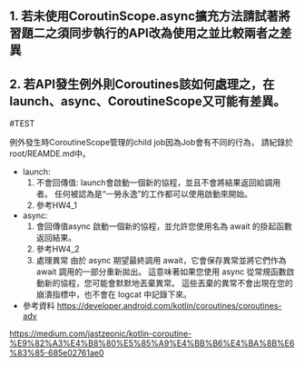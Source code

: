 ## 1. 若未使用CoroutinScope.async擴充方法請試著將習題二之須同步執行的API改為使用之並比較兩者之差異
## 2. 若API發生例外則Coroutines該如何處理之，在launch、async、CoroutineScope又可能有差異。

#TEST

例外發生時CoroutineScope管理的child job因為Job會有不同的行為，
請紀錄於root/REAMDE.md中。
* launch:
    1. 不會回傳值:
launch會啟動一個新的協程，並且不會將結果返回給調用者。 任何被認為是“一勞永逸”的工作都可以使用啟動來開始。
    2. 參考HW4_1
* async:
    1. 會回傳值async
啟動一個新的協程，並允許您使用名為 await 的掛起函數返回結果。
    2. 參考HW4_2
    3. 處理異常
由於 async 期望最終調用 await，它會保存異常並將它們作為 await 調用的一部分重新拋出。 這意味著如果您使用 async 從常規函數啟動新的協程，您可能會默默地丟棄異常。 這些丟棄的異常不會出現在您的崩潰指標中，也不會在 logcat 中記錄下來。 
* 參考資料
<https://developer.android.com/kotlin/coroutines/coroutines-adv>

<https://medium.com/jastzeonic/kotlin-coroutine-%E9%82%A3%E4%B8%80%E5%85%A9%E4%BB%B6%E4%BA%8B%E6%83%85-685e02761ae0>
